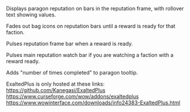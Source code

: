 Displays paragon reputation on bars in the reputation frame, with rollover text showing values.

Fades out bag icons on reputation bars until a reward is ready for that faction.

Pulses reputation frame bar when a reward is ready.

Pulses main reputation watch bar if you are watching a faction with a reward ready.

Adds "number of times completed" to paragon tooltip.

ExaltedPlus is only hosted at these links:
https://github.com/Kanegasi/ExaltedPlus
https://www.curseforge.com/wow/addons/exaltedplus
https://www.wowinterface.com/downloads/info24383-ExaltedPlus.html
